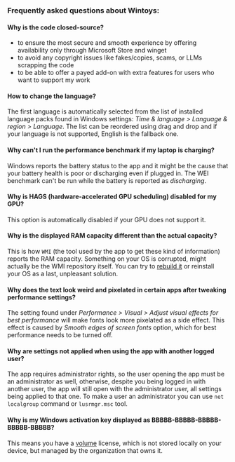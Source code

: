 ### Frequently asked questions about Wintoys:

#### Why is the code closed-source?

- to ensure the most secure and smooth experience by offering availability only through Microsoft Store and winget
- to avoid any copyright issues like fakes/copies, scams, or LLMs scrapping the code
- to be able to offer a payed add-on with extra features for users who want to support my work

#### How to change the language?

The first language is automatically selected from the list of installed language packs found in Windows settings: _Time & language > Language & region > Language_.
The list can be reordered using drag and drop and if your language is not supported, English is the fallback one.

#### Why can't I run the performance benchmark if my laptop is charging?

Windows reports the battery status to the app and it might be the cause that your battery health is poor or discharging even if plugged in. The WEI benchmark can't be run while the battery is reported as _discharging_.

#### Why is HAGS (hardware-accelerated GPU scheduling) disabled for my GPU?

This option is automatically disabled if your GPU does not support it.

#### Why is the displayed RAM capacity different than the actual capacity?

This is how `WMI` (the tool used by the app to get these kind of information) reports the RAM capacity. Something on your OS is corrupted, might actually be the WMI repository itself. You can try to [rebuild it](https://techcommunity.microsoft.com/t5/ask-the-performance-team/wmi-rebuilding-the-wmi-repository/ba-p/373846) or reinstall your OS as a last, unpleasant solution.

#### Why does the text look weird and pixelated in certain apps after tweaking performance settings?

The setting found under _Performance > Visual > Adjust visual effects for best performance_ will make fonts look more pixelated as a side effect. This effect is caused by _Smooth edges of screen fonts_ option, which for best performance needs to be turned off.

#### Why are settings not applied when using the app with another logged user?

The app requires administrator rights, so the user opening the app must be an administrator as well, otherwise, despite you being logged in with another user, the app will still open with the administrator user, all settings being applied to that one.
To make a user an administrator you can use `net localgroup` command or `lusrmgr.msc` tool.

#### Why is my Windows activation key displayed as BBBBB-BBBBB-BBBBB-BBBBB-BBBBB?

This means you have a [volume](https://learn.microsoft.com/en-us/licensing/products-keys-faq#what-is-volume-activation) license, which is not stored locally on your device, but managed by the organization that owns it.
